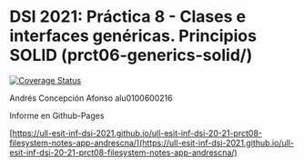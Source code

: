 # DSI 2021: Práctica 8 - Clases e interfaces genéricas. Principios SOLID (prct06-generics-solid/)

[![Coverage Status](https://coveralls.io/repos/github/ULL-ESIT-INF-DSI-2021/ull-esit-inf-dsi-20-21-prct08-filesystem-notes-app-andrescna/badge.svg?branch=master)](https://coveralls.io/repos/github/ULL-ESIT-INF-DSI-2021/ull-esit-inf-dsi-20-21-prct08-filesystem-notes-app-andrescna?branch=master)

Andrés Concepción Afonso
alu0100600216

Informe en Github-Pages

[https://ull-esit-inf-dsi-2021.github.io/ull-esit-inf-dsi-20-21-prct08-filesystem-notes-app-andrescna/](https://ull-esit-inf-dsi-2021.github.io/ull-esit-inf-dsi-20-21-prct08-filesystem-notes-app-andrescna/)
